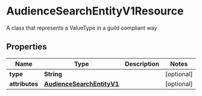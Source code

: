 

# AudienceSearchEntityV1Resource

A class that represents a ValueType in a guild compliant way

## Properties

Name | Type | Description | Notes
------------ | ------------- | ------------- | -------------
**type** | **String** |  |  [optional]
**attributes** | [**AudienceSearchEntityV1**](AudienceSearchEntityV1.md) |  |  [optional]



